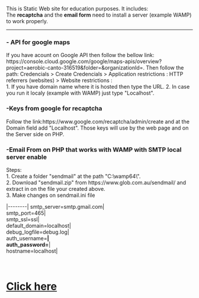This is Static Web site for education purposes. It includes: <br>
The <b>recaptcha</b> and the <b>email form</b> need to install a server (example WAMP) to work properly.
<hr>
<h3>- API for google maps</h3> 
If you have acount on Google API then follow the bellow link:
https://console.cloud.google.com/google/maps-apis/overview?project=aerobic-canto-316519&folder=&organizationId=. 
Then follow the path: Credencials > Create Credencials > Application restrictions : HTTP referrers (websites) > Website restrictions :<br>
1. If you have domain name where it is hosted then type the URL. 
2. In case you run it localy (example with WAMP) just type "Localhost".


<h3>-Keys from google for recaptcha</h3>
Follow the link:https://www.google.com/recaptcha/admin/create and at the Domain field add "Localhost". Those keys will use by the web page and on the Server side on PHP.  

<h3>-Email From on PHP that works with WAMP with SMTP local server enable</h3>
Steps:<br>
1. Create a folder "sendmail" at the path "C:\wamp64\".<br>
2. Download "sendmail.zip" from https://www.glob.com.au/sendmail/ and extract in on the file your created above.<br>
3. Make changes on sendmail.ini file <br>
 
|--------|
smtp_server=smtp.gmail.com|<br>
smtp_port=465|<br>
smtp_ssl=ssl|<br>
default_domain=localhost|<br>
debug_logfile=debug.log|<br>
auth_username=********|<br>
auth_password=********|<br>
hostname=localhost|<br>
 

<br>
<h1><a href="https://kara710.github.io">Click here</a><h1>
